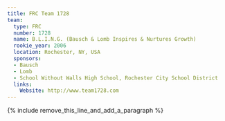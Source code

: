```yaml
---
title: FRC Team 1728
team:
  type: FRC
  number: 1728
  name: B.L.I.N.G. (Bausch & Lomb Inspires & Nurtures Growth)
  rookie_year: 2006
  location: Rochester, NY, USA
  sponsors:
  - Bausch
  - Lomb
  - School Without Walls High School, Rochester City School District
  links:
    Website: http://www.team1728.com
---
```


{% include remove_this_line_and_add_a_paragraph %}